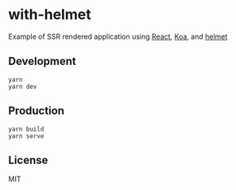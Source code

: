 # with-helmet

Example of SSR rendered application using [React](https://reactjs.org/), [Koa](http://koajs.com/), and [helmet](https://github.com/nfl/react-helmet)

## Development

```
yarn
yarn dev
```

## Production

```
yarn build
yarn serve
```

## License

MIT
